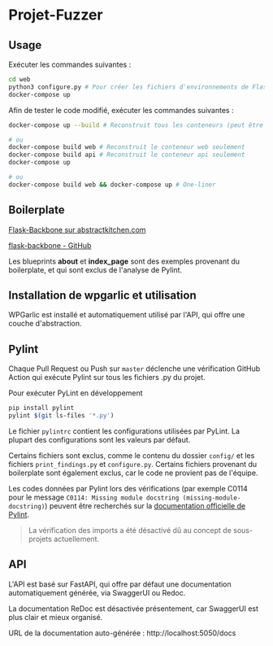 # Projet-Fuzzer

## Usage
Exécuter les commandes suivantes :
```bash
cd web
python3 configure.py # Pour créer les fichiers d'environnements de Flask
docker-compose up
```

Afin de tester le code modifié, exécuter les commandes suivantes :
```bash
docker-compose up --build # Reconstruit tous les conteneurs (peut être long inutilement)

# ou
docker-compose build web # Reconstruit le conteneur web seulement
docker-compose build api # Reconstruit le conteneur api seulement
docker-compose up

# ou
docker-compose build web && docker-compose up # One-liner
```

## Boilerplate
[Flask-Backbone sur abstractkitchen.com](https://abstractkitchen.com/blog/flask-backbone/)

[flask-backbone - GitHub](https://github.com/abstractkitchen/flask-backbone)

Les blueprints **about** et **index_page** sont des exemples provenant du boilerplate, et qui sont exclus de l'analyse de Pylint. 

## Installation de wpgarlic et utilisation
WPGarlic est installé et automatiquement utilisé par l'API, qui offre une couche d'abstraction.

## Pylint
Chaque Pull Request ou Push sur `master` déclenche une vérification GitHub Action qui exécute Pylint sur tous les fichiers .py du projet. 

Pour exécuter PyLint en développement
```bash
pip install pylint
pylint $(git ls-files '*.py')
```
Le fichier `pylintrc` contient les configurations utilisées par PyLint. 
La plupart des configurations sont les valeurs par défaut. 

Certains fichiers sont exclus, comme le contenu du dossier `config/` et les fichiers `print_findings.py` et `configure.py`.
Certains fichiers provenant du boilerplate sont également exclus, car le code ne provient pas de l'équipe.

Les codes données par Pylint lors des vérifications (par exemple C0114 pour le message `C0114: Missing module docstring (missing-module-docstring)`)
peuvent être recherchés sur la [documentation officielle de Pylint](https://pylint.readthedocs.io/en/latest/user_guide/messages/index.html).

> La vérification des imports a été désactivé dû au concept de sous-projets actuellement.

## API
L'API est basé sur FastAPI, qui offre par défaut une documentation automatiquement générée, via SwaggerUI ou Redoc.

La documentation ReDoc est désactivée présentement, car SwaggerUI est plus clair et mieux organisé.

URL de la documentation auto-générée : http://localhost:5050/docs
